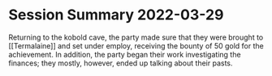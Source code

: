# Session Summary 2022-03-29
Returning to the kobold cave, the party made sure that they were brought to [[Termalaine]] and set under employ, receiving the bounty of 50 gold for the achievement. In addition, the party began their work investigating the finances; they mostly, however, ended up talking about their pasts.